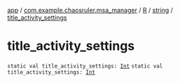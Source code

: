 [app](../../../index.md) / [com.example.chaosruler.msa_manager](../../index.md) / [R](../index.md) / [string](index.md) / [title_activity_settings](.)

# title_activity_settings

`static val title_activity_settings: `[`Int`](https://kotlinlang.org/api/latest/jvm/stdlib/kotlin/-int/index.html)
`static val title_activity_settings: `[`Int`](https://kotlinlang.org/api/latest/jvm/stdlib/kotlin/-int/index.html)